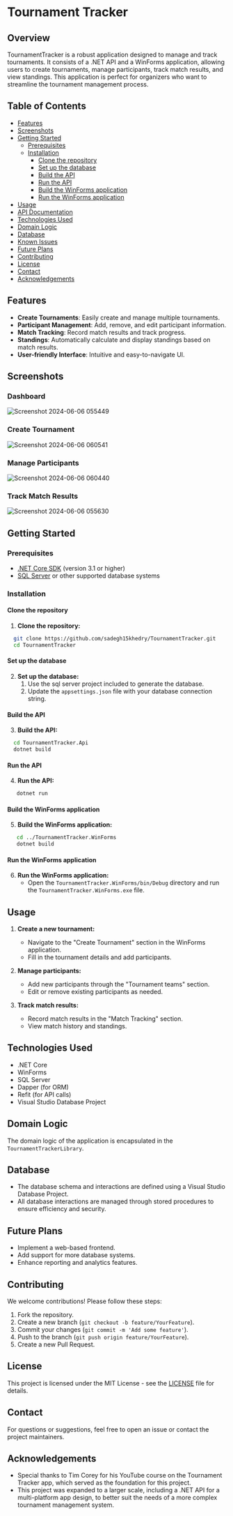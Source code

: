 # Tournament Tracker

## Overview

TournamentTracker is a robust application designed to manage and track tournaments. It consists of a .NET API and a WinForms application, allowing users to create tournaments, manage participants, track match results, and view standings. This application is perfect for organizers who want to streamline the tournament management process.

## Table of Contents

- [Features](#features)
- [Screenshots](#screenshots)
- [Getting Started](#getting-started)
  - [Prerequisites](#prerequisites)
  - [Installation](#installation)
    - [Clone the repository](#clone-the-repository)
    - [Set up the database](#set-up-the-database)
    - [Build the API](#build-the-api)
    - [Run the API](#run-the-api)
    - [Build the WinForms application](#build-the-winforms-application)
    - [Run the WinForms application](#run-the-winforms-application)
- [Usage](#usage)
- [API Documentation](#api-documentation)
- [Technologies Used](#technologies-used)
- [Domain Logic](#domain-logic)
- [Database](#database)
- [Known Issues](#known-issues)
- [Future Plans](#future-plans)
- [Contributing](#contributing)
- [License](#license)
- [Contact](#contact)
- [Acknowledgements](#acknowledgements)

## Features

- **Create Tournaments**: Easily create and manage multiple tournaments.
- **Participant Management**: Add, remove, and edit participant information.
- **Match Tracking**: Record match results and track progress.
- **Standings**: Automatically calculate and display standings based on match results.
- **User-friendly Interface**: Intuitive and easy-to-navigate UI.

## Screenshots

### Dashboard
![Screenshot 2024-06-06 055449](https://github.com/sadegh15khedry/TournamentTracker/assets/90490848/87aac98d-0131-4ac5-b366-9f0a024248d1)


### Create Tournament
![Screenshot 2024-06-06 060541](https://github.com/sadegh15khedry/TournamentTracker/assets/90490848/2caf3f22-9729-4177-9ebc-7229a9d6ddc2)


### Manage Participants
![Screenshot 2024-06-06 060440](https://github.com/sadegh15khedry/TournamentTracker/assets/90490848/5a20c92c-07ee-4d4b-90e4-12a897dc61ab)


### Track Match Results
![Screenshot 2024-06-06 055630](https://github.com/sadegh15khedry/TournamentTracker/assets/90490848/0355382b-c3b1-4b16-b492-81e501ba333b)



## Getting Started

### Prerequisites

- [.NET Core SDK](https://dotnet.microsoft.com/download) (version 3.1 or higher)
- [SQL Server](https://www.microsoft.com/en-us/sql-server/sql-server-downloads) or other supported database systems

### Installation

#### Clone the repository

1. **Clone the repository:**
 ```bash
   git clone https://github.com/sadegh15khedry/TournamentTracker.git
   cd TournamentTracker
```

#### Set up the database

2. **Set up the database:**
   1. Use the sql server project included to generate the database.
   2. Update the `appsettings.json` file with your database connection string.

#### Build the API

3. **Build the API:**
 ```bash
   cd TournamentTracker.Api
   dotnet build
```
#### Run the API

4. **Run the API:**
```bash
   dotnet run
```
#### Build the WinForms application

5. **Build the WinForms application:**
```bash
   cd ../TournamentTracker.WinForms
   dotnet build
```
#### Run the WinForms application

6. **Run the WinForms application:**
   - Open the `TournamentTracker.WinForms/bin/Debug` directory and run the `TournamentTracker.WinForms.exe` file.

## Usage

1. **Create a new tournament:**
   - Navigate to the "Create Tournament" section in the WinForms application.
   - Fill in the tournament details and add participants.

2. **Manage participants:**
   - Add new participants through the "Tournament teams" section.
   - Edit or remove existing participants as needed.

3. **Track match results:**
   - Record match results in the "Match Tracking" section.
   - View match history and standings.


## Technologies Used

- .NET Core
- WinForms
- SQL Server
- Dapper (for ORM)
- Refit (for API calls)
- Visual Studio Database Project

## Domain Logic

The domain logic of the application is encapsulated in the `TournamentTrackerLibrary`.

## Database

- The database schema and interactions are defined using a Visual Studio Database Project.
- All database interactions are managed through stored procedures to ensure efficiency and security.


## Future Plans

- Implement a web-based frontend.
- Add support for more database systems.
- Enhance reporting and analytics features.

## Contributing

We welcome contributions! Please follow these steps:

1. Fork the repository.
2. Create a new branch (`git checkout -b feature/YourFeature`).
3. Commit your changes (`git commit -m 'Add some feature'`).
4. Push to the branch (`git push origin feature/YourFeature`).
5. Create a new Pull Request.

## License

This project is licensed under the MIT License - see the [LICENSE](LICENSE) file for details.

## Contact

For questions or suggestions, feel free to open an issue or contact the project maintainers.

## Acknowledgements

- Special thanks to Tim Corey for his YouTube course on the Tournament Tracker app, which served as the foundation for this project.
- This project was expanded to a larger scale, including a .NET API for a multi-platform app design, to better suit the needs of a more complex tournament management system.












